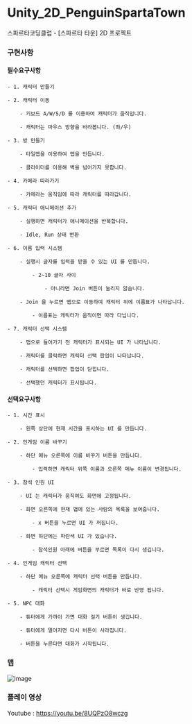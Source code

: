 # Unity_2D_PenguinSpartaTown
스파르타코딩클럽 - [스파르타 타운] 2D 프로젝트

### 구현사항

#### 필수요구사항

    - 1. 캐릭터 만들기
    
    - 2. 캐릭터 이동
    
        - 키보드 A/W/S/D 를 이용하여 캐릭터가 움직입니다.
        
        - 캐릭터는 마우스 방향을 바라봅니다. (좌/우)
        
    - 3. 방 만들기
    
        - 타일맵을 이용하여 맵을 만듭니다.
        
        - 콜라이더를 이용해 벽을 넘어가지 못합니다.
        
    - 4. 카메라 따라가기  
    
        - 카메라는 움직임에 따라 캐릭터를 따라갑니다.
        
    - 5. 캐릭터 애니메이션 추가
    
        - 실행하면 캐릭터가 애니메이션을 반복합니다.
        
        - Idle, Run 상태 변환
        
    - 6. 이름 입력 시스템  
    
        - 실행시 글자를 입력을 받을 수 있는 UI 를 만듭니다.
        
            - 2~10 글자 사이
            
                - 아니라면 Join 버튼이 눌리지 않습니다.
                
        - Join 을 누르면 맵으로 이동하여 캐릭터 위에 이름표가 나타납니다.
        
            - 이름표는 캐릭터가 움직이면 따라 다닙니다.
            
    - 7. 캐릭터 선택 시스템
    
        - 맵으로 들어가기 전 캐릭터가 표시되는 UI 가 나타납니다.
        
        - 캐릭터를 클릭하면 캐릭터 선택 팝업이 나타납니다.
        
        - 캐릭터를 선택하면 팝업이 닫힙니다.
        
        - 선택했던 캐릭터가 표시됩니다.
        
     
       
#### 선택요구사항

    - 1. 시간 표시
    
        - 왼쪽 상단에 현재 시간을 표시하는 UI 를 만듭니다.
        
    - 2. 인게임 이름 바꾸기
    
        - 하단 메뉴 오른쪽에 이름 바꾸기 버튼을 만듭니다.
        
            - 입력하면 캐릭터 위쪽 이름과 오른쪽 메뉴 이름이 변경됩니다.
            
    - 3. 참석 인원 UI     
    
        - UI 는 캐릭터가 움직여도 화면에 고정됩니다.
        
        - 화면 오른쪽에 현재 맵에 있는 사람의 목록을 보여줍니다.
        
            - x 버튼을 누르면 UI 가 꺼집니다.
            
        - 화면 하단에는 파란색 UI 가 있습니다.
        
            - 참석인원 아래에 버튼을 부르면 목록이 다시 생깁니다.
            
    - 4. 인게임 캐릭터 선택
    
        - 하단 메뉴 오른쪽에 캐릭터 선택 버튼을 만듭니다.
        
            - 캐릭터 선택시 게임화면의 캐릭터가 바로 반영 됩니다.
            
    - 5. NPC 대화
    
        - 튜터에게 가까이 가면 대화 걸기 버튼이 생깁니다.
        
        - 튜터에게 멀어지면 다시 버튼이 사라집니다.
        
        - 버튼을 누른다면 대화가 시작됩니다.
        
     
### 맵
![image](https://github.com/ss-zun/Unity_2D_PenguinSpartaTown/assets/66246253/344aa4fe-0128-484c-8d67-ae706f8c17c2)


### 플레이 영상
Youtube : https://youtu.be/8UQPzO8wczg

